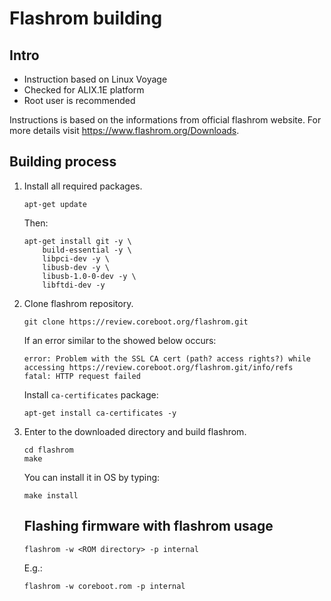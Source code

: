 Flashrom building
=================

Intro
-----
* Instruction based on Linux Voyage
* Checked for ALIX.1E platform
* Root user is recommended

Instructions is based on the informations from official flashrom website. For
more details visit https://www.flashrom.org/Downloads.

Building process
----------------

1. Install all required packages.

	```
	apt-get update
	```
	Then:
	```
	apt-get install	git -y \
		build-essential -y \
		libpci-dev -y \
		libusb-dev -y \
		libusb-1.0-0-dev -y \
		libftdi-dev -y
	```

2. Clone flashrom repository.

	```
	git clone https://review.coreboot.org/flashrom.git
	```

	If an error similar to the showed below occurs:
	```
	error: Problem with the SSL CA cert (path? access rights?) while accessing https://review.coreboot.org/flashrom.git/info/refs
	fatal: HTTP request failed
	```
	Install `ca-certificates` package:
	```
	apt-get install ca-certificates -y
	```

3. Enter to the downloaded directory and build flashrom.

	```
	cd flashrom
	make
	```
	You can install it in OS by typing:
	```
	make install
	```

	Flashing firmware with flashrom usage
	-------------------------------------

	```
	flashrom -w <ROM directory> -p internal
	```

	E.g.:
	```
	flashrom -w coreboot.rom -p internal
	```
